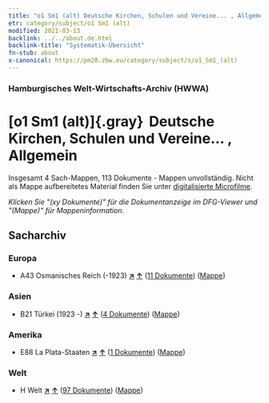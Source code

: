 ```yaml
---
title: "o1 Sm1 (alt) Deutsche Kirchen, Schulen und Vereine... , Allgemein"
etr: category/subject/o1 Sm1 (alt)
modified: 2021-03-13
backlink: ../../about.de.html
backlink-title: "Systematik-Übersicht"
fn-stub: about
x-canonical: https://pm20.zbw.eu/category/subject/s/o1_Sm1_(alt)
---
```


### Hamburgisches Welt-Wirtschafts-Archiv (HWWA)
# [o1 Sm1 (alt)]{.gray}&#8201; Deutsche Kirchen, Schulen und Vereine... , Allgemein&#160; 




Insgesamt 4 Sach-Mappen, 113 Dokumente - Mappen unvollständig.
Nicht als Mappe aufbereitetes Material finden Sie unter [digitalisierte Microfilme](/film/h1_sh.de.html).

_Klicken Sie "(xy Dokumente)" für die Dokumentanzeige im DFG-Viewer und "(Mappe)" für Mappeninformation._

## Sacharchiv




### Europa

- A43 Osmanisches Reich (-1923) [**&nearr;**](../../../geo/i/141034/about.de.html "Osmanisches Reich (-1923) (alle Mappen)") [**&uarr;**](../../../geo/about.de.html#A43 "Ländersystematik") (<a href="https://pm20.zbw.eu/dfgview/sh/141034,145910" title="über: Osmanisches Reich (-1923) : Deutsche Kirchen, Schulen und Vereine... , Allgemein" target="_blank">11 Dokumente</a>) ([Mappe](../../../../folder/sh/1410xx/141034/1459xx/145910/about.de.html))

### Asien

- B21 Türkei (1923 -) [**&nearr;**](../../../geo/i/141111/about.de.html "Türkei (1923 -) (alle Mappen)") [**&uarr;**](../../../geo/about.de.html#B21 "Ländersystematik") (<a href="https://pm20.zbw.eu/dfgview/sh/141111,145910" title="über: Türkei (1923 -) : Deutsche Kirchen, Schulen und Vereine... , Allgemein" target="_blank">4 Dokumente</a>) ([Mappe](../../../../folder/sh/1411xx/141111/1459xx/145910/about.de.html))

### Amerika

- E88 La Plata-Staaten [**&nearr;**](../../../geo/i/141693/about.de.html "La Plata-Staaten (alle Mappen)") [**&uarr;**](../../../geo/about.de.html#E88 "Ländersystematik") (<a href="https://pm20.zbw.eu/dfgview/sh/141693,145910" title="über: La Plata-Staaten : Deutsche Kirchen, Schulen und Vereine... , Allgemein" target="_blank">1 Dokumente</a>) ([Mappe](../../../../folder/sh/1416xx/141693/1459xx/145910/about.de.html))

### Welt

- H Welt [**&nearr;**](../../../geo/i/141728/about.de.html "Welt (alle Mappen)") [**&uarr;**](../../../geo/about.de.html#H "Ländersystematik") (<a href="https://pm20.zbw.eu/dfgview/sh/141728,145910" title="über: Welt : Deutsche Kirchen, Schulen und Vereine... , Allgemein" target="_blank">97 Dokumente</a>) ([Mappe](../../../../folder/sh/1417xx/141728/1459xx/145910/about.de.html))


